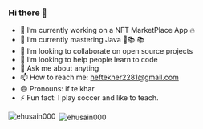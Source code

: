### Hi there 👋

- 🔭 I’m currently working on a NFT MarketPlace App :fire: 
- 🌱 I’m currently mastering Java 🥇📚 :books:
- 👯 I’m looking to collaborate on open source projects
- 🤔 I’m looking to help people learn to code
- 💬 Ask me about anyting
- 📫 How to reach me: heftekher2281@gmail.com
- 😄 Pronouns: if te khar
- ⚡ Fun fact: I play soccer and like to teach.

<p><img align="left" src="https://github-readme-stats.vercel.app/api/top-langs/?username=ehusain000&layout=compact&hide=html" alt="ehusain000" /></p>
<p>&nbsp;<img align="center" src="https://github-readme-stats.vercel.app/api?username=ehusain000&show_icons=true" alt="ehusain000" /></p>
